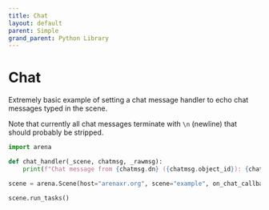 ```yaml
---
title: Chat
layout: default
parent: Simple
grand_parent: Python Library
---
```


# Chat

Extremely basic example of setting a chat message handler to echo
chat messages typed in the scene.

Note that currently all chat messages terminate with `\n` (newline) that should
probably be stripped.

```python
import arena

def chat_handler(_scene, chatmsg, _rawmsg):
    print(f"Chat message from {chatmsg.dn} ({chatmsg.object_id}): {chatmsg.text.strip()}")

scene = arena.Scene(host="arenaxr.org", scene="example", on_chat_callback=chat_handler)

scene.run_tasks()
```

